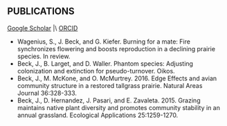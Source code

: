 ## PUBLICATIONS

[Google Scholar](https://scholar.google.com/citations?user=IC3onsQAAAAJ&hl=en&oi=ao)  \|\  [ORCID](https://orcid.org/0000-0001-9515-5440)

* Wagenius, S., J. Beck, and G. Kiefer. Burning for a mate: Fire synchronizes flowering and boosts reproduction in a declining prairie species. In review.
* Beck, J., B. Larget, and D. Waller. Phantom species: Adjusting colonization and extinction for pseudo-turnover. Oikos.
* Beck, J., M. McKone, and O. McMurtrey. 2016. Edge Effects and avian community structure in a restored tallgrass prairie. Natural Areas Journal 36:328-333.
* Beck, J., D. Hernandez, J. Pasari, and E. Zavaleta. 2015. Grazing maintains native plant diversity and promotes community stability in an annual grassland. Ecological Applications 25:1259-1270.

